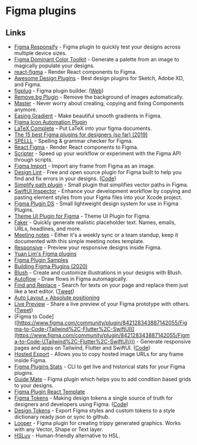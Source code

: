 # Figma plugins

## Links

* [Figma Responsify](https://github.com/brianlovin/figma-responsify) - Figma plugin to quickly test your designs across multiple device sizes.
* [Figma Dominant Color Toolkit](https://github.com/brianlovin/figma-dominant-color-toolkit) - Generate a palette from an image to magically populate your designs.
* [react-figma](https://github.com/ilyalesik/react-figma) - Render React components to Figma.
* [Awesome Design Plugins](https://flawlessapp.io/designplugins) - Best design plugins for Sketch, Adobe XD, and Figma.
* [figplug](https://github.com/rsms/figplug) - Figma plugin builder. ([Web](https://rsms.me/figplug/))
* [Remove.bg Plugin](https://github.com/aaroniker/figma-remove-bg) - Remove the background of images automatically.
* [Master](https://www.figma.com/community/plugin/767721682134156281/Master) - Never worry about creating, copying and fixing Components anymore.
* [Easing Gradient](https://github.com/matchai/figma-easing-gradient) - Make beautiful smooth gradients in Figma.
* [Figma Icon Automation Plugin](https://github.com/leadream/figma-icon-automation)
* [LaTeX Complete](https://github.com/maxkrieger/figma-latex-complete-plugin) - Put LaTeX into your figma documents.
* [The 15 best Figma plugins for designers (so far) (2019)](https://uxdesign.cc/the-15-best-figma-plugins-for-designers-so-far-84332ab1a61)
* [SPELLL](https://spelll.design) - Spelling & grammar checker for Figma.
* [React Figma](https://github.com/react-figma/react-figma) - Render React components to Figma.
* [Scripter](https://www.figma.com/community/plugin/757836922707087381/Scripter) - Speed up your workflow or experiment with the Figma API through scripts.
* [Figma Import](https://packages.framer.com/package/lily/figma-import) - Import any frame from Figma as an image.
* [Design Lint](https://lintyour.design) - Free and open source plugin for Figma built to help you find and fix errors in your designs. ([Code](https://github.com/destefanis/design-lint))
* [Simplify path plugin](https://github.com/zserge/figma-simplify-path) - Small plugin that simplifies vector paths in Figma.
* [SwiftUI Inspector](https://www.figma.com/community/plugin/784879032180068427/SwiftUI-Inspector) - Enhance your development workflow by copying and pasting element styles from your Figma files into your Xcode project.
* [Figma Plugin DS](https://github.com/thomas-lowry/figma-plugin-ds) - Small lightweight design system for use in Figma Plugins.
* [Theme UI Plugin for Figma](https://github.com/LekoArts/figma-theme-ui) - Theme UI Plugin for Figma.
* [Faker](https://www.figma.com/community/plugin/833836762121994814/Faker) - Quickly generate realistic placeholder text. Names, emails, URLs, headlines, and more.
* [Meeting notes](https://www.figma.com/community/file/836628128099607728) - Either it's a weekly sync or a team standup, keep it documented with this simple meeting notes template.
* [Responsive](https://www.figma.com/community/plugin/840727678445998968/Responsive) - Preview your responsive designs inside Figma.
* [Yuan Lim's Figma plugins](https://github.com/yuanqing/figma-plugins)
* [Figma Plugin Samples](https://github.com/figma/plugin-samples)
* [Building Figma Plugins (2020)](https://varun.ca/figma-plugins/)
* [Blush](https://www.figma.com/community/plugin/838959511417581040/Blush) - Create and customize illustrations in your designs with Blush.
* [Autoflow](https://www.flowchart.design) - Draw flows in Figma automagically.
* [Find and Replace](https://www.figma.com/community/plugin/735072959812183643/Find-and-Replace) - Search for texts on your page and replace them just like a text editor. ([Tweet](https://twitter.com/notdetails/status/1294454546400448512))
* [Auto Layout + Absolute positioning](https://www.figma.com/community/file/886244271808606023)
* [Live Preview](https://www.figma.com/community/plugin/849390271196300773/Live-Preview) - Share a live preview of your Figma prototype with others. ([Tweet](https://twitter.com/jsngr/status/1304794296323801088))
* \[Figma to Code]\([https://www.figma.com/community/plugin/842128343887142055/Figma-to-Code-(Tailwind%2C-Flutter%2C-SwiftUI)](https://www.figma.com/community/plugin/842128343887142055/Figma-to-Code-\(Tailwind%2C-Flutter%2C-SwiftUI\))) - Generate responsive pages and apps on Tailwind, Flutter and SwiftUI. ([Code](https://github.com/bernaferrari/FigmaToCode))
* [Hosted Export](https://www.figma.com/community/plugin/886688414738743606/Hosted-Export) - Allows you to copy hosted image URLs for any frame inside Figma.
* [Figma Plugins Stats](https://github.com/yuanqing/figma-plugins-stats) - CLI to get live and historical stats for your Figma plugins.
* [Guide Mate](https://github.com/praneshr/guidemate) - Figma plugin which helps you to add condition based grids to your designs.
* [Figma Plugin React Template](https://github.com/mattpocock/figma-xstate-plugin)
* [Figma Tokens](https://www.figma.com/community/plugin/843461159747178978/Figma-Tokens) - Making design tokens a single source of truth for designers and developers using Figma. ([Code](https://github.com/six7/figma-tokens))
* [Design Tokens](https://www.figma.com/community/plugin/888356646278934516/Design-Tokens) - Export Figma styles and custom tokens to a style dictionary ready json or sync to github.
* [Looper](https://github.com/kuldar/figma-looper) - Figma plugin for creating trippy generated graphics. Works with any Vector, Shape or Text layer.
* [HSLuv](https://www.figma.com/community/plugin/811341846366740536/HSLuve) - Human-friendly alternative to HSL.
